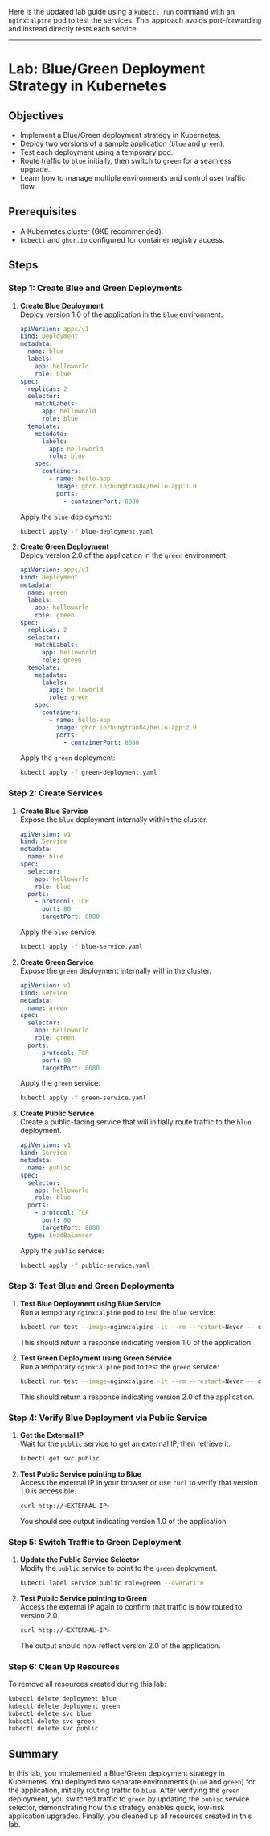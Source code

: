 Here is the updated lab guide using a `kubectl run` command with an `nginx:alpine` pod to test the services. This approach avoids port-forwarding and instead directly tests each service.

---

# Lab: Blue/Green Deployment Strategy in Kubernetes

## Objectives
- Implement a Blue/Green deployment strategy in Kubernetes.
- Deploy two versions of a sample application (`blue` and `green`).
- Test each deployment using a temporary pod.
- Route traffic to `blue` initially, then switch to `green` for a seamless upgrade.
- Learn how to manage multiple environments and control user traffic flow.

## Prerequisites
- A Kubernetes cluster (GKE recommended).
- `kubectl` and `ghcr.io` configured for container registry access.

## Steps

### Step 1: Create Blue and Green Deployments

1. **Create Blue Deployment**  
   Deploy version 1.0 of the application in the `blue` environment.

   ```yaml
   apiVersion: apps/v1
   kind: Deployment
   metadata:
     name: blue
     labels:
       app: helloworld
       role: blue
   spec:
     replicas: 2
     selector:
       matchLabels:
         app: helloworld
         role: blue
     template:
       metadata:
         labels:
           app: helloworld
           role: blue
       spec:
         containers:
           - name: hello-app
             image: ghcr.io/hungtran84/hello-app:1.0
             ports:
               - containerPort: 8080
   ```

   Apply the `blue` deployment:

   ```bash
   kubectl apply -f blue-deployment.yaml
   ```

2. **Create Green Deployment**  
   Deploy version 2.0 of the application in the `green` environment.

   ```yaml
   apiVersion: apps/v1
   kind: Deployment
   metadata:
     name: green
     labels:
       app: helloworld
       role: green
   spec:
     replicas: 2
     selector:
       matchLabels:
         app: helloworld
         role: green
     template:
       metadata:
         labels:
           app: helloworld
           role: green
       spec:
         containers:
           - name: hello-app
             image: ghcr.io/hungtran84/hello-app:2.0
             ports:
               - containerPort: 8080
   ```

   Apply the `green` deployment:

   ```bash
   kubectl apply -f green-deployment.yaml
   ```

### Step 2: Create Services

1. **Create Blue Service**  
   Expose the `blue` deployment internally within the cluster.

   ```yaml
   apiVersion: v1
   kind: Service
   metadata:
     name: blue
   spec:
     selector:
       app: helloworld
       role: blue
     ports:
       - protocol: TCP
         port: 80
         targetPort: 8080
   ```

   Apply the `blue` service:

   ```bash
   kubectl apply -f blue-service.yaml
   ```

2. **Create Green Service**  
   Expose the `green` deployment internally within the cluster.

   ```yaml
   apiVersion: v1
   kind: Service
   metadata:
     name: green
   spec:
     selector:
       app: helloworld
       role: green
     ports:
       - protocol: TCP
         port: 80
         targetPort: 8080
   ```

   Apply the `green` service:

   ```bash
   kubectl apply -f green-service.yaml
   ```

3. **Create Public Service**  
   Create a public-facing service that will initially route traffic to the `blue` deployment.

   ```yaml
   apiVersion: v1
   kind: Service
   metadata:
     name: public
   spec:
     selector:
       app: helloworld
       role: blue
     ports:
       - protocol: TCP
         port: 80
         targetPort: 8080
     type: LoadBalancer
   ```

   Apply the `public` service:

   ```bash
   kubectl apply -f public-service.yaml
   ```

### Step 3: Test Blue and Green Deployments

1. **Test Blue Deployment using Blue Service**  
   Run a temporary `nginx:alpine` pod to test the `blue` service:

   ```bash
   kubectl run test --image=nginx:alpine -it --rm --restart=Never -- curl blue
   ```

   This should return a response indicating version 1.0 of the application.

2. **Test Green Deployment using Green Service**  
   Run a temporary `nginx:alpine` pod to test the `green` service:

   ```bash
   kubectl run test --image=nginx:alpine -it --rm --restart=Never -- curl green
   ```

   This should return a response indicating version 2.0 of the application.

### Step 4: Verify Blue Deployment via Public Service

1. **Get the External IP**  
   Wait for the `public` service to get an external IP, then retrieve it.

   ```bash
   kubectl get svc public
   ```

2. **Test Public Service pointing to Blue**  
   Access the external IP in your browser or use `curl` to verify that version 1.0 is accessible.

   ```bash
   curl http://<EXTERNAL-IP>
   ```

   You should see output indicating version 1.0 of the application.

### Step 5: Switch Traffic to Green Deployment

1. **Update the Public Service Selector**  
   Modify the `public` service to point to the `green` deployment.

   ```bash
   kubectl label service public role=green --overwrite
   ```

2. **Test Public Service pointing to Green**  
   Access the external IP again to confirm that traffic is now routed to version 2.0.

   ```bash
   curl http://<EXTERNAL-IP>
   ```

   The output should now reflect version 2.0 of the application.

### Step 6: Clean Up Resources

To remove all resources created during this lab:

```bash
kubectl delete deployment blue
kubectl delete deployment green
kubectl delete svc blue
kubectl delete svc green
kubectl delete svc public
```

## Summary

In this lab, you implemented a Blue/Green deployment strategy in Kubernetes. You deployed two separate environments (`blue` and `green`) for the application, initially routing traffic to `blue`. After verifying the `green` deployment, you switched traffic to `green` by updating the `public` service selector, demonstrating how this strategy enables quick, low-risk application upgrades. Finally, you cleaned up all resources created in this lab.